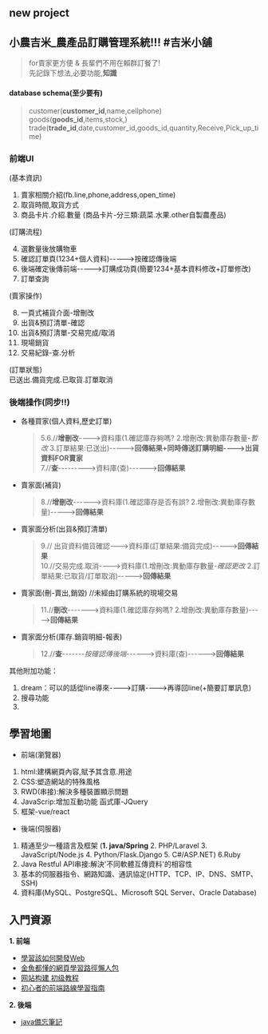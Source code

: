 new project
--
小農吉米_農產品訂購管理系統!!! #吉米小舖
--
>for賣家更方便 & 長輩們不用在賴群訂餐了!  
>先記錄下想法,必要功能,**知識**


#### database schema(至少要有)

>customer(**customer_id**,name,cellphone)  
>goods(**goods_id**,items,stock,)  
>trade(**trade_id**,date,customer_id,goods_id,quantity,Receive,Pick_up_time)  

### 前端UI
(基本資訊)  

1. 賣家相關介紹(fb.line,phone,address,open_time)
2. 取貨時間,取貨方式
3. 商品卡片.介紹.數量 (商品卡片-分三類:蔬菜.水果.other自製農產品)
  
(訂購流程)  

  4. 選數量後放購物車
  5. 確認訂單頁(1234+個人資料)----->按確認傳後端
  6. 後端確定後傳前端----->訂購成功頁(簡要1234+基本資料修改+訂單修改)
  7. 訂單查詢  

(賣家操作)    

  8. 一頁式補貨介面-增刪改
  9. 出貨&預訂清單-確認
  10. 出貨&預訂清單-交易完成/取消
  11. 現場銷貨
  12. 交易紀錄-查.分析  

(訂單狀態)  
已送出.備貨完成.已取貨.訂單取消
  
 ### 後端操作(同步!!)

* 各種買家(個人資料,歷史訂單)
  >5.6.//**增刪改**---->資料庫(1.確認庫存夠嗎? 2.增刪改:異動庫存數量-*暫改* 3.訂單結果:已送出)----->**回傳結果+同時傳送訂購明細---->出貨資料FOR賣家**  
  >7.//**查**--------->資料庫(查)------>**回傳結果**

* 賣家面(補貨)
  >8.//**增刪改**------>資料庫(1.確認庫存是否有誤? 2.增刪改:異動庫存數量)----->**回傳結果**
  
* 賣家面分析(出貨&預訂清單)
  >9.// 出貨資料備貨確認--->資料庫(訂單結果:備貨完成)----->**回傳結果**  
  >10.//交易完成.取消---->資料庫(1.增刪改:異動庫存數量-*確認更改* 2.訂單結果:已取貨/訂單取消)----->**回傳結果**


* 賣家面(刪-賣出,銷毀) //未經由訂購系統的現場交易
  >11.//**刪改**------->資料庫(1.確認庫存夠嗎? 2.增刪改:異動庫存數量)----->**回傳結果** 


* 賣家面分析(庫存.銷貨明細-報表)
  >12.//**查**-------*按確認傳後端*------>資料庫(查)------>**回傳結果**



其他附加功能：  
1. dream：可以的話從line導來---->訂購---->再導回line(+簡要訂單訊息)
2. 搜尋功能
3. 



學習地圖
---
* 前端(瀏覽器)  
1. html:建構網頁內容,賦予其含意.用途
2. CSS:塑造網站的特殊風格
3. RWD(串接):解決多種裝置顯示問題
4. JavaScrip:增加互動功能 函式庫-JQuery
5. 框架-vue/react  

* 後端(伺服器)
1. 精通至少一種語言及框架 (**1. java/Spring** 2. PHP/Laravel 3. JavaScript/Node.js 4. Python/Flask.Django 5. C#/ASP.NET) 6.Ruby
2. Java Restful API串接:解決'不同軟體互傳資料'的相容性
3. 基本的伺服器指令、網路知識、通訊協定(HTTP、TCP、IP、DNS、SMTP、SSH)
4. 資料庫(MySQL、PostgreSQL、Microsoft SQL Server、Oracle Database)


入門資源
---
**1. 前端**
* [學習該如何開發Web](https://developer.mozilla.org/zh-TW/docs/Learn)
* [金魚都懂的網頁學習路徑懶人包](https://ithelp.ithome.com.tw/articles/10228708)
* [网站构建 初级教程](https://www.w3school.com.cn/web/index.asp)
* [初心者的前端路線學習指南](https://medium.com/i-am-mike/%E5%88%9D%E5%BF%83%E8%80%85%E7%9A%84%E5%89%8D%E7%AB%AF%E8%B7%AF%E7%B7%9A%E5%AD%B8%E7%BF%92%E6%8C%87%E5%8D%97-895de088257f)

**2. 後端**

* [java備忘筆記](https://yubin551.gitbook.io/java-note/)
